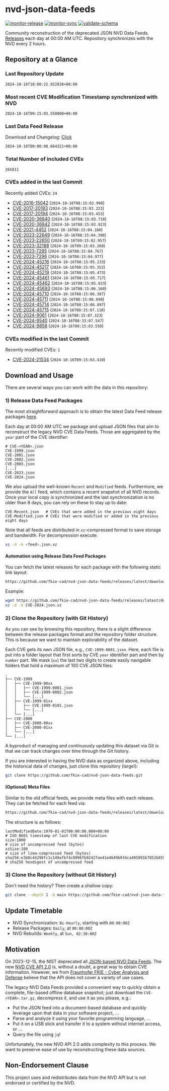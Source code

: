 # nvd-json-data-feeds

[![monitor-release](https://github.com/fkie-cad/nvd-json-data-feeds/actions/workflows/monitor_release.yml/badge.svg)](https://github.com/fkie-cad/nvd-json-data-feeds/actions/workflows/monitor_release.yml)
[![monitor-sync](https://github.com/fkie-cad/nvd-json-data-feeds/actions/workflows/monitor_sync.yml/badge.svg)](https://github.com/fkie-cad/nvd-json-data-feeds/actions/workflows/monitor_sync.yml)
[![validate-schema](https://github.com/fkie-cad/nvd-json-data-feeds/actions/workflows/validate_schema.yml/badge.svg)](https://github.com/fkie-cad/nvd-json-data-feeds/actions/workflows/validate_schema.yml)

Community reconstruction of the deprecated JSON NVD Data Feeds.
[Releases](https://github.com/fkie-cad/nvd-json-data-feeds/releases/latest) each day at 00:00 AM UTC.
Repository synchronizes with the NVD every 2 hours.

## Repository at a Glance

### Last Repository Update

```plain
2024-10-16T10:00:22.922838+00:00
```

### Most recent CVE Modification Timestamp synchronized with NVD

```plain
2024-10-16T09:15:03.550000+00:00
```

### Last Data Feed Release

Download and Changelog: [Click](https://github.com/fkie-cad/nvd-json-data-feeds/releases/latest)

```plain
2024-10-16T00:00:08.664321+00:00
```

### Total Number of included CVEs

```plain
265811
```

### CVEs added in the last Commit

Recently added CVEs: `24`

- [CVE-2016-15042](CVE-2016/CVE-2016-150xx/CVE-2016-15042.json) (`2024-10-16T08:15:02.990`)
- [CVE-2017-20193](CVE-2017/CVE-2017-201xx/CVE-2017-20193.json) (`2024-10-16T08:15:03.223`)
- [CVE-2017-20194](CVE-2017/CVE-2017-201xx/CVE-2017-20194.json) (`2024-10-16T08:15:03.453`)
- [CVE-2020-36840](CVE-2020/CVE-2020-368xx/CVE-2020-36840.json) (`2024-10-16T08:15:03.710`)
- [CVE-2020-36842](CVE-2020/CVE-2020-368xx/CVE-2020-36842.json) (`2024-10-16T08:15:03.923`)
- [CVE-2021-4452](CVE-2021/CVE-2021-44xx/CVE-2021-4452.json) (`2024-10-16T08:15:04.160`)
- [CVE-2023-22649](CVE-2023/CVE-2023-226xx/CVE-2023-22649.json) (`2024-10-16T08:15:04.390`)
- [CVE-2023-22650](CVE-2023/CVE-2023-226xx/CVE-2023-22650.json) (`2024-10-16T09:15:02.957`)
- [CVE-2023-32188](CVE-2023/CVE-2023-321xx/CVE-2023-32188.json) (`2024-10-16T09:15:03.260`)
- [CVE-2023-7295](CVE-2023/CVE-2023-72xx/CVE-2023-7295.json) (`2024-10-16T08:15:04.767`)
- [CVE-2023-7296](CVE-2023/CVE-2023-72xx/CVE-2023-7296.json) (`2024-10-16T08:15:04.977`)
- [CVE-2024-45216](CVE-2024/CVE-2024-452xx/CVE-2024-45216.json) (`2024-10-16T08:15:05.233`)
- [CVE-2024-45217](CVE-2024/CVE-2024-452xx/CVE-2024-45217.json) (`2024-10-16T08:15:05.353`)
- [CVE-2024-45219](CVE-2024/CVE-2024-452xx/CVE-2024-45219.json) (`2024-10-16T08:15:05.473`)
- [CVE-2024-45461](CVE-2024/CVE-2024-454xx/CVE-2024-45461.json) (`2024-10-16T08:15:05.717`)
- [CVE-2024-45462](CVE-2024/CVE-2024-454xx/CVE-2024-45462.json) (`2024-10-16T08:15:05.933`)
- [CVE-2024-45693](CVE-2024/CVE-2024-456xx/CVE-2024-45693.json) (`2024-10-16T08:15:06.160`)
- [CVE-2024-45710](CVE-2024/CVE-2024-457xx/CVE-2024-45710.json) (`2024-10-16T08:15:06.387`)
- [CVE-2024-45711](CVE-2024/CVE-2024-457xx/CVE-2024-45711.json) (`2024-10-16T08:15:06.690`)
- [CVE-2024-45714](CVE-2024/CVE-2024-457xx/CVE-2024-45714.json) (`2024-10-16T08:15:06.897`)
- [CVE-2024-45715](CVE-2024/CVE-2024-457xx/CVE-2024-45715.json) (`2024-10-16T08:15:07.110`)
- [CVE-2024-9061](CVE-2024/CVE-2024-90xx/CVE-2024-9061.json) (`2024-10-16T08:15:07.323`)
- [CVE-2024-9540](CVE-2024/CVE-2024-95xx/CVE-2024-9540.json) (`2024-10-16T08:15:07.547`)
- [CVE-2024-9858](CVE-2024/CVE-2024-98xx/CVE-2024-9858.json) (`2024-10-16T09:15:03.550`)


### CVEs modified in the last Commit

Recently modified CVEs: `1`

- [CVE-2024-21534](CVE-2024/CVE-2024-215xx/CVE-2024-21534.json) (`2024-10-16T09:15:03.410`)


## Download and Usage

There are several ways you can work with the data in this repository:

### 1) Release Data Feed Packages

The most straightforward approach is to obtain the latest Data Feed release packages [here](https://github.com/fkie-cad/nvd-json-data-feeds/releases/latest).

Each day at 00:00 AM UTC we package and upload JSON files that aim to reconstruct the legacy NVD CVE Data Feeds.
Those are aggregated by the `year` part of the CVE identifier:

```
# CVE-<YEAR>.json
CVE-1999.json
CVE-2001.json
CVE-2002.json
CVE-2003.json
[...]
CVE-2023.json
CVE-2024.json
```

We also upload the well-known `Recent` and `Modified` feeds.
Furthermore, we provide the `All` feed, which contains a recent snapshot of all NVD records.
Once your local copy is synchronized and the last synchronization is no older than 8 days, you can rely on these to stay up to date:

```plain
CVE-Recent.json   # CVEs that were added in the previous eight days
CVE-Modified.json # CVEs that were modified or added in the previous eight days
```

Note that all feeds are distributed in `xz`-compressed format to save storage and bandwidth.
For decompression execute:

```sh
xz -d -k <feed>.json.xz
```

#### Automation using Release Data Feed Packages

You can fetch the latest releases for each package with the following static link layout:

```sh
https://github.com/fkie-cad/nvd-json-data-feeds/releases/latest/download/CVE-<YEAR>.json.xz
```

Example:

```sh
wget https://github.com/fkie-cad/nvd-json-data-feeds/releases/latest/download/CVE-2024.json.xz
xz -d -k CVE-2024.json.xz
```

### 2) Clone the Repository (with Git History)

As you can see by browsing this repository, there is a slight difference between the release packages format and the repository folder structure.
This is because we want to maintain explorability of the dataset.

Each CVE gets its own JSON file, e.g., `CVE-1999-0001.json`.
Here, each file is put into a folder layout that first sorts by CVE `year` identifier part and then by `number` part.
We mask (`xx`) the last two digits to create easily navigable folders that hold a maximum of 100 CVE JSON files:

```plain
.
├── CVE-1999
│   ├── CVE-1999-00xx
│   │   ├── CVE-1999-0001.json
│   │   ├── CVE-1999-0002.json
│   │   └── [...]
│   ├── CVE-1999-01xx
│   │   ├── CVE-1999-0101.json
│   │   └── [...]
│   └── [...]
├── CVE-2000
│   ├── CVE-2000-00xx
│   ├── CVE-2000-01xx
│   └── [...]
└── [...]
```

A byproduct of managing and continuously updating this dataset via Git is that we can track changes over time through the Git history.

If you are interested in having the NVD data as organized above, including the historical data of changes, just clone this repository (large!):

```sh
git clone https://github.com/fkie-cad/nvd-json-data-feeds.git
```

#### (Optional) Meta Files

Similar to the old official feeds, we provide meta files with each release. They can be fetched for each feed via:

```sh
https://github.com/fkie-cad/nvd-json-data-feeds/releases/latest/download/CVE-<YEAR>.meta
```

The structure is as follows:

```plain
lastModifiedDate:1970-01-01T00:00:00.000+00:00                          # ISO 8601 timestamp of last CVE modification
size:1000                                                               # size of uncompressed feed (bytes)
xzSize:100                                                              # size of lzma-compressed feed (bytes)
sha256:e3b0c44298fc1c149afbf4c8996fb92427ae41e4649b934ca495991b7852b855 # sha256 hexdigest of uncompressed feed
```

### 3) Clone the Repository (without Git History)

Don't need the history? Then create a shallow copy:

```sh
git clone --depth 1 -b main https://github.com/fkie-cad/nvd-json-data-feeds.git
```


## Update Timetable

* NVD Synchronization: `Bi-Hourly`, starting with `00:00:00Z`
* Release Packages: `Daily`, at `00:00:00Z`
* NVD Rebuilds: `Weekly`, at `Sun, 02:30:00Z`


## Motivation

On 2023-12-15, the NIST deprecated all [JSON-based NVD Data Feeds](https://nvd.nist.gov/vuln/data-feeds#divRetirementBanner-1).
The new [NVD CVE API 2.0](https://nvd.nist.gov/developers/vulnerabilities) is, without a doubt, a great way to obtain CVE information.
However, we from [Fraunhofer FKIE - Cyber Analysis and Defense](https://www.fkie.fraunhofer.de/en/departments/cad.html) believe that the API does not cover a variety of use cases.

The legacy NVD Data Feeds provided a convenient way to quickly obtain a complete, file-based offline database snapshot; just download the `CVE-<YEAR>.tar.gz`, decompress it, and use it as you please, e.g.:

- Put the JSON feed into a document-based database and quickly leverage upon that data in your software project, ...
- Parse and analyze it using your favorite programming language, ...
- Put it on a USB stick and transfer it to a system without internet access, or ...
- Query the file using `jq`!

Unfortunately, the new NVD API 2.0 adds complexity to this process.
We want to preserve ease of use by reconstructing these data sources.

## Non-Endorsement Clause

This project uses and redistributes data from the NVD API but is not endorsed or certified by the NVD.
